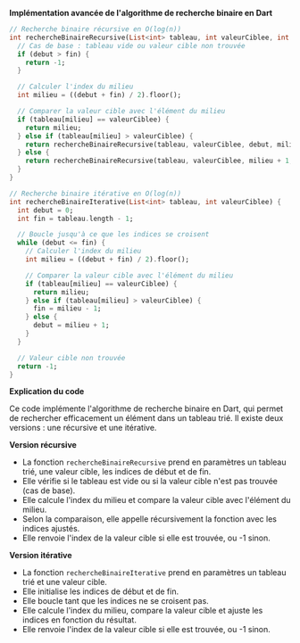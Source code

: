 **Implémentation avancée de l'algorithme de recherche binaire en Dart**

```dart
// Recherche binaire récursive en O(log(n))
int rechercheBinaireRecursive(List<int> tableau, int valeurCiblee, int debut, int fin) {
  // Cas de base : tableau vide ou valeur cible non trouvée
  if (debut > fin) {
    return -1;
  }

  // Calculer l'index du milieu
  int milieu = ((debut + fin) / 2).floor();

  // Comparer la valeur cible avec l'élément du milieu
  if (tableau[milieu] == valeurCiblee) {
    return milieu;
  } else if (tableau[milieu] > valeurCiblee) {
    return rechercheBinaireRecursive(tableau, valeurCiblee, debut, milieu - 1);
  } else {
    return rechercheBinaireRecursive(tableau, valeurCiblee, milieu + 1, fin);
  }
}

// Recherche binaire itérative en O(log(n))
int rechercheBinaireIterative(List<int> tableau, int valeurCiblee) {
  int debut = 0;
  int fin = tableau.length - 1;

  // Boucle jusqu'à ce que les indices se croisent
  while (debut <= fin) {
    // Calculer l'index du milieu
    int milieu = ((debut + fin) / 2).floor();

    // Comparer la valeur cible avec l'élément du milieu
    if (tableau[milieu] == valeurCiblee) {
      return milieu;
    } else if (tableau[milieu] > valeurCiblee) {
      fin = milieu - 1;
    } else {
      debut = milieu + 1;
    }
  }

  // Valeur cible non trouvée
  return -1;
}
```

**Explication du code**

Ce code implémente l'algorithme de recherche binaire en Dart, qui permet de rechercher efficacement un élément dans un tableau trié. Il existe deux versions : une récursive et une itérative.

**Version récursive**

* La fonction `rechercheBinaireRecursive` prend en paramètres un tableau trié, une valeur cible, les indices de début et de fin.
* Elle vérifie si le tableau est vide ou si la valeur cible n'est pas trouvée (cas de base).
* Elle calcule l'index du milieu et compare la valeur cible avec l'élément du milieu.
* Selon la comparaison, elle appelle récursivement la fonction avec les indices ajustés.
* Elle renvoie l'index de la valeur cible si elle est trouvée, ou -1 sinon.

**Version itérative**

* La fonction `rechercheBinaireIterative` prend en paramètres un tableau trié et une valeur cible.
* Elle initialise les indices de début et de fin.
* Elle boucle tant que les indices ne se croisent pas.
* Elle calcule l'index du milieu, compare la valeur cible et ajuste les indices en fonction du résultat.
* Elle renvoie l'index de la valeur cible si elle est trouvée, ou -1 sinon.